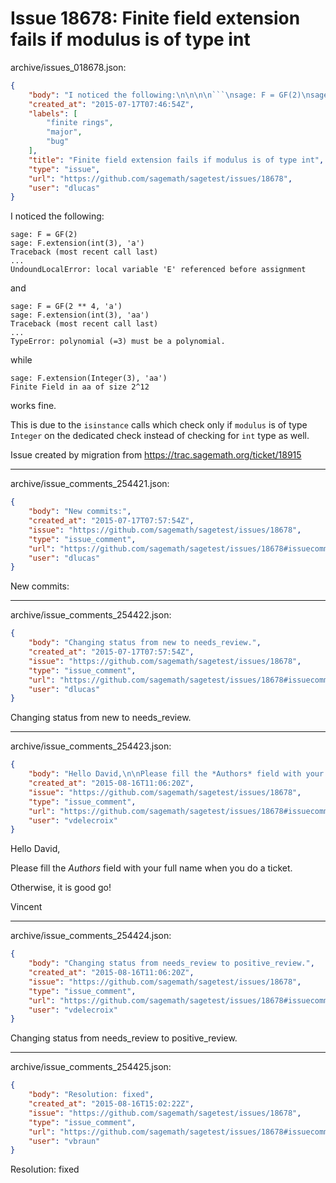 # Issue 18678: Finite field extension fails if modulus is of type int

archive/issues_018678.json:
```json
{
    "body": "I noticed the following:\n\n\n\n```\nsage: F = GF(2)\nsage: F.extension(int(3), 'a')\nTraceback (most recent call last)\n...\nUndoundLocalError: local variable 'E' referenced before assignment\n```\n\n\n\nand\n\n\n```\nsage: F = GF(2 ** 4, 'a')\nsage: F.extension(int(3), 'aa')\nTraceback (most recent call last)\n...\nTypeError: polynomial (=3) must be a polynomial.\n```\n\n\n\nwhile\n\n\n```\nsage: F.extension(Integer(3), 'aa')\nFinite Field in aa of size 2^12\n```\n\n\n\nworks fine.\n\nThis is due to the `isinstance` calls which check only if `modulus` is of type `Integer` on the dedicated check instead of checking for `int` type as well.   \n\n\nIssue created by migration from https://trac.sagemath.org/ticket/18915\n\n",
    "created_at": "2015-07-17T07:46:54Z",
    "labels": [
        "finite rings",
        "major",
        "bug"
    ],
    "title": "Finite field extension fails if modulus is of type int",
    "type": "issue",
    "url": "https://github.com/sagemath/sagetest/issues/18678",
    "user": "dlucas"
}
```
I noticed the following:



```
sage: F = GF(2)
sage: F.extension(int(3), 'a')
Traceback (most recent call last)
...
UndoundLocalError: local variable 'E' referenced before assignment
```



and


```
sage: F = GF(2 ** 4, 'a')
sage: F.extension(int(3), 'aa')
Traceback (most recent call last)
...
TypeError: polynomial (=3) must be a polynomial.
```



while


```
sage: F.extension(Integer(3), 'aa')
Finite Field in aa of size 2^12
```



works fine.

This is due to the `isinstance` calls which check only if `modulus` is of type `Integer` on the dedicated check instead of checking for `int` type as well.   


Issue created by migration from https://trac.sagemath.org/ticket/18915





---

archive/issue_comments_254421.json:
```json
{
    "body": "New commits:",
    "created_at": "2015-07-17T07:57:54Z",
    "issue": "https://github.com/sagemath/sagetest/issues/18678",
    "type": "issue_comment",
    "url": "https://github.com/sagemath/sagetest/issues/18678#issuecomment-254421",
    "user": "dlucas"
}
```

New commits:



---

archive/issue_comments_254422.json:
```json
{
    "body": "Changing status from new to needs_review.",
    "created_at": "2015-07-17T07:57:54Z",
    "issue": "https://github.com/sagemath/sagetest/issues/18678",
    "type": "issue_comment",
    "url": "https://github.com/sagemath/sagetest/issues/18678#issuecomment-254422",
    "user": "dlucas"
}
```

Changing status from new to needs_review.



---

archive/issue_comments_254423.json:
```json
{
    "body": "Hello David,\n\nPlease fill the *Authors* field with your full name when you do a ticket.\n\nOtherwise, it is good go!\n\nVincent",
    "created_at": "2015-08-16T11:06:20Z",
    "issue": "https://github.com/sagemath/sagetest/issues/18678",
    "type": "issue_comment",
    "url": "https://github.com/sagemath/sagetest/issues/18678#issuecomment-254423",
    "user": "vdelecroix"
}
```

Hello David,

Please fill the *Authors* field with your full name when you do a ticket.

Otherwise, it is good go!

Vincent



---

archive/issue_comments_254424.json:
```json
{
    "body": "Changing status from needs_review to positive_review.",
    "created_at": "2015-08-16T11:06:20Z",
    "issue": "https://github.com/sagemath/sagetest/issues/18678",
    "type": "issue_comment",
    "url": "https://github.com/sagemath/sagetest/issues/18678#issuecomment-254424",
    "user": "vdelecroix"
}
```

Changing status from needs_review to positive_review.



---

archive/issue_comments_254425.json:
```json
{
    "body": "Resolution: fixed",
    "created_at": "2015-08-16T15:02:22Z",
    "issue": "https://github.com/sagemath/sagetest/issues/18678",
    "type": "issue_comment",
    "url": "https://github.com/sagemath/sagetest/issues/18678#issuecomment-254425",
    "user": "vbraun"
}
```

Resolution: fixed
